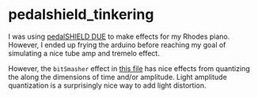 # pedalshield_tinkering

I was using [pedalSHIELD DUE](https://www.electrosmash.com/pedalshield) to make effects for my Rhodes piano. However, I ended up frying the arduino before reaching my goal of simulating a nice tube amp and tremelo effect.

However, the `bitSmasher` effect in [this file](https://github.com/bmcmenamin/sundries/blob/master/pedalshield_tinkering/rhodesModes/bitSmasher/bitSmasher.ino) has nice effects from quantizing the along the dimensions of time and/or amplitude. Light amplitude quantization is a surprisingly nice way to add light distortion.
